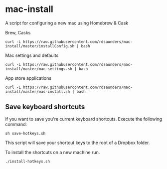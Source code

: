 # mac-install
A script for configuring a new mac using Homebrew &amp; Cask

Brew, Casks

`curl -L https://raw.githubusercontent.com/rdsaunders/mac-install/master/installConfig.sh | bash`

Mac settings and defaults

`curl -L https://raw.githubusercontent.com/rdsaunders/mac-install/master/mac-settings.sh | bash`

App store applications

`curl -L https://raw.githubusercontent.com/rdsaunders/mac-install/master/mas-install.sh | bash`


## Save keyboard shortcuts
If you want to save you're current keyboard shortcuts. Execute the following command:

`sh save-hotkeys.sh`

This script will save your shortcut keys to the root of a Dropbox folder.

To install the shortcuts on a new machine run.

`./install-hotkeys.sh`
